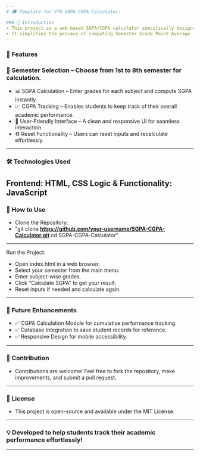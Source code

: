 ```yaml
---
# 🎓 Template for VTU SGPA CGPA Calculator:

### 📌 Introduction
- This project is a web-based SGPA/CGPA calculator specifically designed for Visvesvaraya Technological University (VTU) students.
- It simplifies the process of computing Semester Grade Point Average (SGPA) for individual semesters and tracking the overall Cumulative Grade Point Average (CGPA).
---
```


### 🚀 Features
### 📌 Semester Selection – Choose from 1st to 8th semester for calculation.
- 📊 SGPA Calculation – Enter grades for each subject and compute SGPA instantly.
- 📈 CGPA Tracking – Enables students to keep track of their overall academic performance.
- 🎨 User-Friendly Interface – A clean and responsive UI for seamless interaction.
- ♻️ Reset Functionality – Users can reset inputs and recalculate effortlessly.
---

### 🛠️ Technologies Used
Frontend: HTML, CSS
Logic & Functionality: JavaScript
---
 
### 🔧 How to Use
- Clone the Repository:
- "git clone **https://github.com/your-username/SGPA-CGPA-Calculator.git**
   cd SGPA-CGPA-Calculator"
---

Run the Project:
- Open index.html in a web browser.
- Select your semester from the main menu.
- Enter subject-wise grades.
- Click "Calculate SGPA" to get your result.
- Reset inputs if needed and calculate again.
---

### 📌 Future Enhancements
- ✅ CGPA Calculation Module for cumulative performance tracking.
- ✅ Database Integration to save student records for reference.
- ✅ Responsive Design for mobile accessibility.
---

### 🎯 Contribution
- Contributions are welcome! Feel free to fork the repository, make improvements, and submit a pull request.
---

### 📜 License
- This project is open-source and available under the MIT License.
---

### 💡 Developed to help students track their academic performance effortlessly!
---
